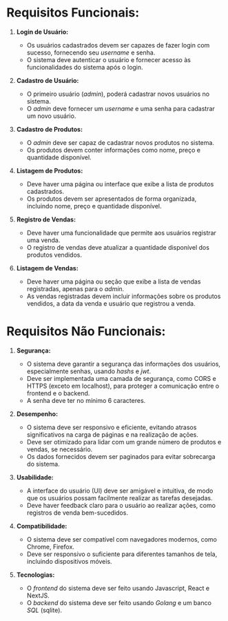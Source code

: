 # Requisitos Funcionais:

1. **Login de Usuário:**
   - Os usuários cadastrados devem ser capazes de fazer login com sucesso, fornecendo seu _username_ e senha.
   - O sistema deve autenticar o usuário e fornecer acesso às funcionalidades do sistema após o login.

2. **Cadastro de Usuário:**
   - O primeiro usuário (_admin_), poderá cadastrar novos usuários no sistema.
   - O _admin_ deve fornecer um _username_ e uma senha para cadastrar um novo usuário.

3. **Cadastro de Produtos:**
   - O _admin_ deve ser capaz de cadastrar novos produtos no sistema.
   - Os produtos devem conter informações como nome, preço e quantidade disponível.

4. **Listagem de Produtos:**
   - Deve haver uma página ou interface que exibe a lista de produtos cadastrados.
   - Os produtos devem ser apresentados de forma organizada, incluindo nome, preço e quantidade disponível.

5. **Registro de Vendas:**
   - Deve haver uma funcionalidade que permite aos usuários registrar uma venda.
   - O registro de vendas deve atualizar a quantidade disponível dos produtos vendidos.

6. **Listagem de Vendas:**
   - Deve haver uma página ou seção que exibe a lista de vendas registradas, apenas para o _admin_.
   - As vendas registradas devem incluir informações sobre os produtos vendidos, a data da venda e usuário que registrou a venda.

# Requisitos Não Funcionais:

1. **Segurança:**
   - O sistema deve garantir a segurança das informações dos usuários, especialmente senhas, usando _hashs_ e _jwt_.
   - Deve ser implementada uma camada de segurança, como CORS e HTTPS (exceto em localhost), para proteger a comunicação entre o frontend e o backend.
   - A senha deve ter no mínimo 6 caracteres.

2. **Desempenho:**
   - O sistema deve ser responsivo e eficiente, evitando atrasos significativos na carga de páginas e na realização de ações.
   - Deve ser otimizado para lidar com um grande número de produtos e vendas, se necessário.
   - Os dados fornecidos devem ser paginados para evitar sobrecarga do sistema.

3. **Usabilidade:**
   - A interface do usuário (UI) deve ser amigável e intuitiva, de modo que os usuários possam facilmente realizar as tarefas desejadas.
   - Deve haver feedback claro para o usuário ao realizar ações, como registros de venda bem-sucedidos.

4. **Compatibilidade:**
   - O sistema deve ser compatível com navegadores modernos, como Chrome, Firefox.
   - Deve ser responsivo o suficiente para diferentes tamanhos de tela, incluindo dispositivos móveis.

5. **Tecnologias:**
   - O _frontend_ do sistema deve ser feito usando Javascript, React e NextJS.
   - O _backend_ do sistema deve ser feito usando _Golang_ e um banco _SQL_ (sqlite).
